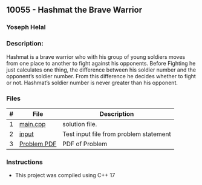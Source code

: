 ## 10055 - Hashmat the Brave Warrior
### Yoseph Helal 
### Description:

Hashmat is a brave warrior who with his group of young soldiers moves from one place to another to
fight against his opponents. Before Fighting he just calculates one thing, the difference between his
soldier number and the opponent’s soldier number. From this difference he decides whether to fight or
not. Hashmat’s soldier number is never greater than his opponent.

### Files

|   #   | File                       | Description                                                |
| :---: | -------------------------- | ---------------------------------------------------------- |
|   1   | [main.cpp](./main.cpp)     | solution file.                                             |
|   2   | [input](./input.txt)       | Test input file from problem statement                     |
|   3   | [Problem PDF](./10055.pdf) | PDF of Problem                             |


### Instructions

- This project was compiled using C++ 17
